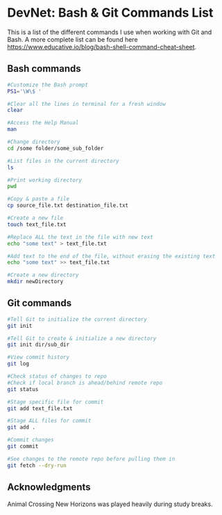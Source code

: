 # DevNet: Bash & Git Commands List

This is a list of the different commands I use when working with Git and Bash. A more complete list can be found here https://www.educative.io/blog/bash-shell-command-cheat-sheet.

## Bash commands

```bash
#Customize the Bash prompt
PS1='\W\$ '
```

```bash
#Clear all the lines in terminal for a fresh window
clear
```

```bash
#Access the Help Manual
man
```

```bash
#Change directory
cd /some folder/some_sub_folder
```

```bash
#List files in the current directory
ls
```

```bash
#Print working directory
pwd
```

```bash
#Copy & paste a file
cp source_file.txt destination_file.txt
```

```bash
#Create a new file
touch text_file.txt
```

```bash
#Replace ALL the text in the file with new text
echo "some text" > text_file.txt 

#Add text to the end of the file, without erasing the existing text
echo "some text" >> text_file.txt 
```

```bash
#Create a new directory
mkdir newDirectory
```

## Git commands

```bash
#Tell Git to initialize the current directory
git init

#Tell Git to create & initialize a new directory
git init dir/sub_dir
```

```bash
#View commit history
git log
```

```bash
#Check status of changes to repo
#Check if local branch is ahead/behind remote repo
git status
```

```bash
#Stage specific file for commit
git add text_file.txt

#Stage ALL files for commit
git add .
```

```bash
#Commit changes
git commit
```

```bash
#See changes to the remote repo before pulling them in
git fetch --dry-run
```

## Acknowledgments

Animal Crossing New Horizons was played heavily during study breaks.

